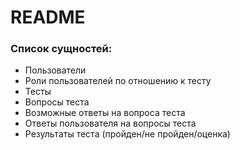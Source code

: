 # README

### Список сущностей:
* Пользователи
* Роли пользователей по отношению к тесту
* Тесты
* Вопросы теста
* Возможные ответы на вопроса теста
* Ответы пользователя на вопросы теста
* Результаты теста (пройден/не пройден/оценка)